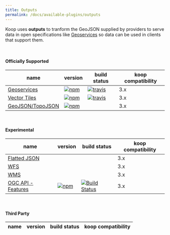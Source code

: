 ```yaml
---
title: Outputs
permalink: /docs/available-plugins/outputs
---
```


Koop uses **outputs** to tranform the GeoJSON supplied by providers to serve data in open specifications like [Geoservices](https://geoservices.github.io) so data can be used in clients that support them.

<br>

#### Officially Supported

| name | version | build status | koop compatibility |
| --- | --- | --- | --- |
| [Geoservices](https://github.com/koopjs/koop-output-geoservices) | [![npm](https://img.shields.io/npm/v/koop-output-geoservices.svg?style=flat-square)](https://www.npmjs.com/package/koop-output-geoservices) | [![travis](https://img.shields.io/travis/koopjs/koop-output-geoservices/master.svg?style=flat-square)](https://travis-ci.org/koopjs/koop-output-geoservices) | 3.x |
| [Vector Tiles](https://github.com/koopjs/koop-output-vector-tiles)| [![npm](https://img.shields.io/npm/v/koop-output-geoservices.svg?style=flat-square)](https://www.npmjs.com/package/koop-output-vector-tiles)| [![travis](https://img.shields.io/travis/koopjs/koop-output-vector-tiles/master.svg?style=flat-square)](https://travis-ci.org/koopjs/koop-output-vector-tiles)| 3.x |
|[GeoJSON/TopoJSON](https://github.com/haoliangyu/koop-output-geojson)| [![npm](https://img.shields.io/npm/v/koop-output-geojson.svg)](https://www.npmjs.com/package/koop-output-geojson) || 3.x |

<br>

#### Experimental

| name | version | build status | koop compatibility |
| --- | --- | --- | --- |
|[Flatted JSON](https://github.com/koopjs/koop-output-flat)||| 3.x |
|[WFS](https://github.com/koopjs/koop-output-wfs)||| 3.x |
|[WMS](https://github.com/koopjs/koop-output-wms)||| 3.x |
| [OGC API - Features](https://github.com/koopjs/koop-output-vector-tiles)| [![npm](https://img.shields.io/npm/v/@koopjs/output-ogcapi-features)](https://www.npmjs.com/package/@koopjs/output-ogcapi-features) | [![Build Status](https://www.travis-ci.org/koopjs/output-ogcapi-features.svg?branch=master)](https://www.travis-ci.org/koopjs/output-ogcapi-features) | 3.x |

<br>

#### Third Party

| name | version | build status | koop compatibility |
| --- | --- | --- | --- |
